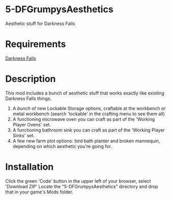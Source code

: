 # 5-DFGrumpysAesthetics
Aesthetic stuff for Darkness Falls

# Requirements
[Darkness Falls](https://dev.azure.com/KhaineUK/_git/DarknessFallsA20) 

# Description
This mod includes a bunch of aesthetic stuff that works exactly like existing Darkness Falls things.
1) A *bunch* of new Lockable Storage options, craftable at the workbench or metal workbench (search 'lockable' in the crafting menu to see them all)
2) A functioning microwave oven you can craft as part of the 'Working Player Ovens' set.
3) A functioning bathroom sink you can craft as part of the 'Working Player Sinks' set.
4) A few new farm plot options: bird bath planter and broken mannequin, depending on which aesthetic you're going for.

# Installation
Click the green 'Code' button in the upper left of your browser, select 'Download ZIP'
Locate the "5-DFGrumpysAesthetics" directory and drop that in your game's Mods folder.
